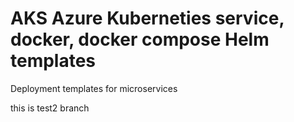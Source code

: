 # AKS Azure Kuberneties service, docker, docker compose Helm templates
Deployment templates for microservices

this is test2 branch


